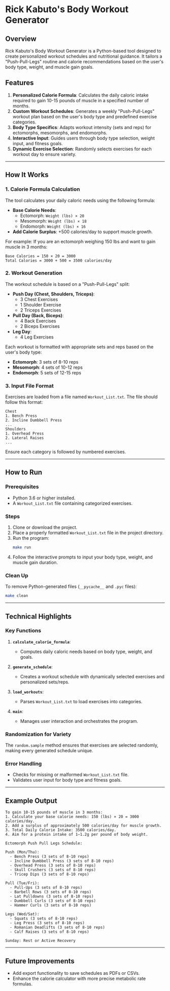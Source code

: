 
# Rick Kabuto's Body Workout Generator

## Overview
Rick Kabuto's Body Workout Generator is a Python-based tool designed to create personalized workout schedules and nutritional guidance. It tailors a "Push-Pull-Legs" routine and calorie recommendations based on the user's body type, weight, and muscle gain goals.

## Features
1. **Personalized Calorie Formula**: Calculates the daily caloric intake required to gain 10-15 pounds of muscle in a specified number of months.
2. **Custom Workout Schedules**: Generates a weekly "Push-Pull-Legs" workout plan based on the user's body type and predefined exercise categories.
3. **Body Type Specifics**: Adapts workout intensity (sets and reps) for ectomorphs, mesomorphs, and endomorphs.
4. **Interactive Input**: Guides users through body type selection, weight input, and fitness goals.
5. **Dynamic Exercise Selection**: Randomly selects exercises for each workout day to ensure variety.

---

## How It Works

### 1. **Calorie Formula Calculation**
The tool calculates your daily caloric needs using the following formula:
- **Base Calorie Needs**: 
  - Ectomorph: `Weight (lbs) × 20`
  - Mesomorph: `Weight (lbs) × 18`
  - Endomorph: `Weight (lbs) × 16`
- **Add Calorie Surplus**: +500 calories/day to support muscle growth.

For example:
If you are an ectomorph weighing 150 lbs and want to gain muscle in 3 months:
```
Base Calories = 150 × 20 = 3000
Total Calories = 3000 + 500 = 3500 calories/day
```

### 2. **Workout Generation**
The workout schedule is based on a "Push-Pull-Legs" split:
- **Push Day (Chest, Shoulders, Triceps)**:
  - 3 Chest Exercises
  - 1 Shoulder Exercise
  - 2 Triceps Exercises
- **Pull Day (Back, Biceps)**:
  - 4 Back Exercises
  - 2 Biceps Exercises
- **Leg Day**:
  - 4 Leg Exercises

Each workout is formatted with appropriate sets and reps based on the user's body type:
- **Ectomorph**: 3 sets of 8-10 reps
- **Mesomorph**: 4 sets of 10-12 reps
- **Endomorph**: 5 sets of 12-15 reps

### 3. **Input File Format**
Exercises are loaded from a file named `Workout_List.txt`. The file should follow this format:
```
Chest
1. Bench Press
2. Incline Dumbbell Press
...
Shoulders
1. Overhead Press
2. Lateral Raises
...
```
Ensure each category is followed by numbered exercises.

---

## How to Run

### Prerequisites
- Python 3.6 or higher installed.
- A `Workout_List.txt` file containing categorized exercises.

### Steps
1. Clone or download the project.
2. Place a properly formatted `Workout_List.txt` file in the project directory.
3. Run the program:
   ```bash
   make run
   ```
4. Follow the interactive prompts to input your body type, weight, and muscle gain duration.

### Clean Up
To remove Python-generated files (`__pycache__` and `.pyc` files):
```bash
make clean
```

---

## Technical Highlights

### Key Functions
1. **`calculate_calorie_formula`**:
   - Computes daily caloric needs based on body type, weight, and goals.

2. **`generate_schedule`**:
   - Creates a workout schedule with dynamically selected exercises and personalized sets/reps.

3. **`load_workouts`**:
   - Parses `Workout_List.txt` to load exercises into categories.

4. **`main`**:
   - Manages user interaction and orchestrates the program.

### Randomization for Variety
The `random.sample` method ensures that exercises are selected randomly, making every generated schedule unique.

### Error Handling
- Checks for missing or malformed `Workout_List.txt` file.
- Validates user input for body type and fitness goals.

---

## Example Output
```
To gain 10-15 pounds of muscle in 3 months:
1. Calculate your base calorie needs: 150 (lbs) × 20 = 3000 calories/day.
2. Add a surplus of approximately 500 calories/day for muscle growth.
3. Total Daily Calorie Intake: 3500 calories/day.
4. Aim for a protein intake of 1–1.2g per pound of body weight.

Ectomorph Push Pull Legs Schedule:

Push (Mon/Thu):
  - Bench Press (3 sets of 8-10 reps)
  - Incline Dumbbell Press (3 sets of 8-10 reps)
  - Overhead Press (3 sets of 8-10 reps)
  - Skull Crushers (3 sets of 8-10 reps)
  - Tricep Dips (3 sets of 8-10 reps)

Pull (Tue/Fri):
  - Pull-Ups (3 sets of 8-10 reps)
  - Barbell Rows (3 sets of 8-10 reps)
  - Lat Pulldowns (3 sets of 8-10 reps)
  - Dumbbell Curls (3 sets of 8-10 reps)
  - Hammer Curls (3 sets of 8-10 reps)

Legs (Wed/Sat):
  - Squats (3 sets of 8-10 reps)
  - Leg Press (3 sets of 8-10 reps)
  - Romanian Deadlifts (3 sets of 8-10 reps)
  - Calf Raises (3 sets of 8-10 reps)

Sunday: Rest or Active Recovery
```

---



## Future Improvements
- Add export functionality to save schedules as PDFs or CSVs.
- Enhance the calorie calculator with more precise metabolic rate formulas.


